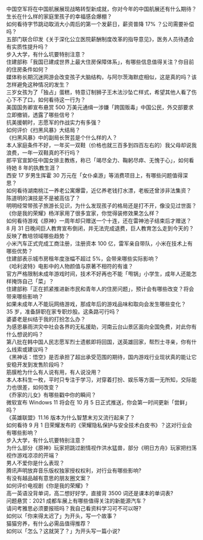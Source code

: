 中国空军将在中国航展展现战略转型新成就，你对今年的中国航展还有什么期待？  
生长在什么样的家庭里孩子的幸福感会爆棚？  
如何看待字节跳动取消大小周后的第一个发薪日，薪资普降 17% ？公司需要补偿吗？  
五部门联合印发《关于深化公立医院薪酬制度改革的指导意见》，医务人员待遇会有实质性提升吗？  
步入大学，有什么坑要特别注意？  
住建部称「我国已建成世界上最大住房保障体系」，有哪些信息值得关注？你目前的住房条件如何？  
媒体称长期沉迷网游会改变孩子大脑结构，与阿尔茨海默症相似，这是真的吗？该怎样避免这种情况的发生？  
三岁女孩为了「独占」蛋糕，特意订制狮子王木法沙坠亡样式，希望其他人看了伤心下不了口，如何看待这一行为？  
美国国务卿宣布悬赏 500 万美元通缉一涉嫌「跨国贩毒」中国公民，外交部要求立即撤销，透露了哪些信号？  
抗美援朝时，志愿军的作战实力有多强？  
如何评价《扫黑风暴》大结局？  
《扫黑风暴》中的副局长贺芸是个什么样的人？  
本人家庭条件不好，一年买一双鞋（价格也就三百多到四百左右的）我父母却说我浪费，一年一双鞋真的不行吗？  
郎平官宣卸任中国女排主教练，称已「竭尽全力、鞠躬尽瘁、无愧于心」，如何看待她 8 年的执教生涯？  
西安 17 岁男生挥霍 30 万元在「女仆桌游」等消费项目上，有哪些问题值得深思？  
如何看待湖南桃江一养老公寓爆雷，近亿养老钱打水漂，老板还曾涉非法集资？  
陈道明的演技是不是被高估了？  
明明经常带孩子旅游长见识，为什么发现孩子的格局还是打不开，像没见过世面？  
《你是我的荣耀》杨洋家用了很多宜家，你觉得装修效果怎么样？  
如何看待游戏《原神》一周年却只赠送一个十连，还在雷神池子结束后才赠送？  
8 月 31 日晚间巨人教育宣布倒闭，并无法完成退费，巨人教育怎么走到今天的？反映了教培领域哪些趋势？  
小米汽车正式完成工商注册，注册资本 100 亿，雷军亲自带队，小米在技术上有哪些优势？  
住建部表示城市房租年度涨幅不超过 5%，会带来哪些实际影响？  
《哈利波特》电影中的人物颜值与原著不相符的有谁？  
官方严格限制未成年游戏时间，技术不好再也不能「甩锅」小学生，成年人还能怎样掩饰自己「菜」？  
住建部称「正在抓紧推进新市民和青年人的住房问题」，预计会有哪些改变？将会带来哪些影响？  
如果未成年人不能玩网络游戏，那成年后的游戏品味和取向会发生哪些变化？  
35 岁，准备辞职在家专职炒股。这条路可行吗？  
婆婆老是纠结于我的打扮怎么办？  
为感恩暴雨洪灾中社会各界的无私援助，河南云台山景区面向全国免费，对此你有什么想说的吗？  
第八批在韩中国人民志愿军烈士遗骸即将回国，送英雄回家，帮烈士寻亲，你有什么线索或建议吗？  
《黑神话：悟空》是否承担了超出承受范围的期待，国内游戏行业现状真的能让它安稳开发到发售阶段吗？  
筋膜枪为什么有人说有用，有人说没用？  
本人本科生一枚，平时只专注于学习，对穿着打扮、娱乐等方面一无所知，交际能力也很差，如何改变？  
《乔家的儿女》有哪些戳中你的瞬间？  
微软宣布 Windows 11 将会在 10 月 5 日正式推送，你会第一时间更新「尝鲜」吗？  
《英雄联盟》11.16 版本为什么智慧末刃又流行起来了？  
如何看待 9 月 1 日荣耀发布的《荣耀隐私保护与安全技术白皮书》？这对行业会有哪些影响？  
步入大学，有什么坑要特别注意？  
为什么部分《原神》玩家把跳过剧情视作洪水猛兽，部分《明日方舟》玩家把扫荡视作游戏凉凉的开端？  
男人不爱你是什么表现？  
腾讯声明放弃音乐版权独家授权权利，对行业有哪些影响?  
有没有越品越有意思的朋友圈文案？  
如何评价电视剧《你是我的荣耀》?  
高一英语没背单词，高二想好好学，直接背 3500 词还是课本的单词表?  
问题悬赏：2021 成都车展上有哪些值得关注的新能源汽车？  
请问考雅思必须要报班吗？我自己看资料学习可不可以呀?  
如何以「你来得太迟了」为开头，写一个故事？  
猫猫穷养，有什么必需品值得推荐？  
如何以「怎么？这就哭了？」为开头写一篇小说?  
